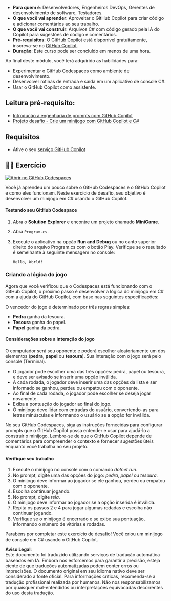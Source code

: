 - **Para quem é**: Desenvolvedores, Engenheiros DevOps, Gerentes de desenvolvimento de software, Testadores.
- **O que você vai aprender**: Aproveitar o GitHub Copilot para criar código e adicionar comentários ao seu trabalho.
- **O que você vai construir**: Arquivos C# com código gerado pela IA do Copilot para sugestões de código e comentários.
- **Pré-requisitos**: O GitHub Copilot está disponível gratuitamente, inscreva-se no [GitHub Copilot](https://gh.io/copilot).
- **Duração**: Este curso pode ser concluído em menos de uma hora.

Ao final deste módulo, você terá adquirido as habilidades para:

- Experimentar o GitHub Codespaces como ambiente de desenvolvimento.
- Desenvolver rotinas de entrada e saída em um aplicativo de console C#.
- Usar o GitHub Copilot como assistente.

## Leitura pré-requisito:
- [Introdução à engenharia de prompts com GitHub Copilot](https://learn.microsoft.com/training/modules/introduction-prompt-engineering-with-github-copilot/)
- [Projeto desafio - Crie um minijogo com GitHub Copilot e C#](https://learn.microsoft.com/training/modules/challenge-project-create-mini-game-with-copilot-dotnet/)

## Requisitos

- Ative o seu [serviço GitHub Copilot](https://github.com/github-copilot/signup)

## 💪🏽 Exercício

[![Abrir no GitHub Codespaces](https://github.com/codespaces/badge.svg)](https://codespaces.new/microsoft/mastering-github-copilot-for-dotnet-csharp-developers?devcontainer_path=.devcontainer%2Fmini-game%2Fdevcontainer.json)

Você já aprendeu um pouco sobre o GitHub Codespaces e o GitHub Copilot e como eles funcionam. Neste exercício de desafio, seu objetivo é desenvolver um minijogo em C# usando o GitHub Copilot.

#### Testando seu GitHub Codespace

1. Abra o **Solution Explorer** e encontre um projeto chamado **MiniGame**.
1. Abra `Program.cs`.

1. Execute o aplicativo na opção **Run and Debug** ou no canto superior direito do arquivo Program.cs com o botão Play. Verifique se o resultado é semelhante à seguinte mensagem no console:

   ```bash
   Hello, World!
   ```
   
### Criando a lógica do jogo

Agora que você verificou que o Codespaces está funcionando com o GitHub Copilot, o próximo passo é desenvolver a lógica do minijogo em C# com a ajuda do GitHub Copilot, com base nas seguintes especificações:

O vencedor do jogo é determinado por três regras simples:

- **Pedra** ganha da tesoura.
- **Tesoura** ganha do papel.
- **Papel** ganha da pedra.

#### Considerações sobre a interação do jogo

O computador será seu oponente e poderá escolher aleatoriamente um dos elementos (**pedra**, **papel** ou **tesoura**). Sua interação com o jogo será pelo console (Terminal).

- O jogador pode escolher uma das três opções: pedra, papel ou tesoura, e deve ser avisado se inserir uma opção inválida.
- A cada rodada, o jogador deve inserir uma das opções da lista e ser informado se ganhou, perdeu ou empatou com o oponente.
- Ao final de cada rodada, o jogador pode escolher se deseja jogar novamente.
- Exiba a pontuação do jogador ao final do jogo.
- O minijogo deve lidar com entradas do usuário, convertendo-as para letras minúsculas e informando o usuário se a opção for inválida.

No seu GitHub Codespaces, siga as instruções fornecidas para configurar prompts que o GitHub Copilot possa entender e usar para ajudá-lo a construir o minijogo. Lembre-se de que o GitHub Copilot depende de comentários para compreender o contexto e fornecer sugestões úteis enquanto você trabalha no seu projeto.

#### Verifique seu trabalho

1. Execute o minijogo no console com o comando *dotnet run*.
2. No prompt, digite uma das opções do jogo: *pedra*, *papel* ou *tesoura*.
3. O minijogo deve informar ao jogador se ele ganhou, perdeu ou empatou com o oponente.
4. Escolha continuar jogando.
5. No prompt, digite *tela*.
6. O minijogo deve informar ao jogador se a opção inserida é inválida.
7. Repita os passos 2 e 4 para jogar algumas rodadas e escolha não continuar jogando.
8. Verifique se o minijogo é encerrado e se exibe sua pontuação, informando o número de vitórias e rodadas.

Parabéns por completar este exercício de desafio! Você criou um minijogo de console em C# usando o GitHub Copilot.

**Aviso Legal**:  
Este documento foi traduzido utilizando serviços de tradução automática baseados em IA. Embora nos esforcemos para garantir a precisão, esteja ciente de que traduções automatizadas podem conter erros ou imprecisões. O documento original em seu idioma nativo deve ser considerado a fonte oficial. Para informações críticas, recomenda-se a tradução profissional realizada por humanos. Não nos responsabilizamos por quaisquer mal-entendidos ou interpretações equivocadas decorrentes do uso desta tradução.
